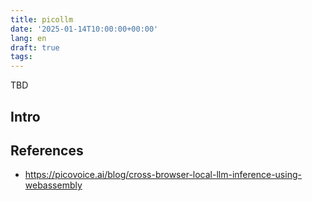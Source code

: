 ```yaml
---
title: picollm
date: '2025-01-14T10:00:00+00:00'
lang: en
draft: true
tags:
---
```


TBD

## Intro ##

## References ##

* <https://picovoice.ai/blog/cross-browser-local-llm-inference-using-webassembly>
